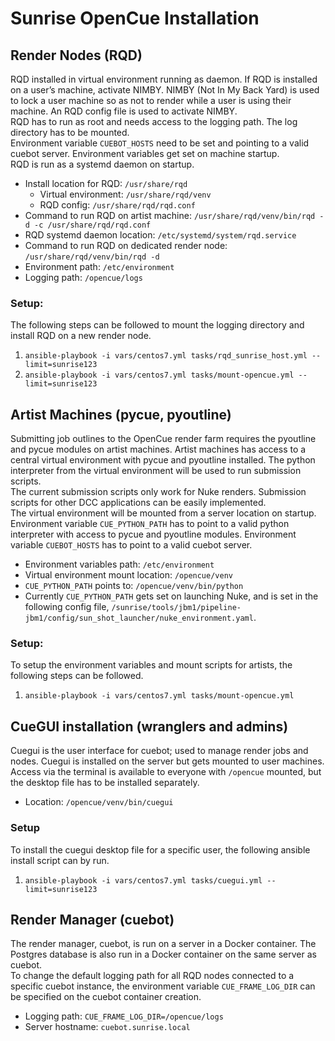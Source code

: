 # Sunrise OpenCue Installation

## Render Nodes (RQD)

RQD installed in virtual environment running as daemon. If RQD is installed on a user’s machine, activate NIMBY. NIMBY (Not In My Back Yard) is used to lock a user machine so as not to render while a user is using their machine. An RQD config file is used to activate NIMBY.  
RQD has to run as root and needs access to the logging path. The log directory has to be mounted.  
Environment variable `CUEBOT_HOSTS` need to be set and pointing to a valid cuebot server. Environment variables get set on machine startup.  
RQD is run as a systemd daemon on startup.

- Install location for RQD: `/usr/share/rqd`
  - Virtual environment: `/usr/share/rqd/venv`
  - RQD config: `/usr/share/rqd/rqd.conf`
- Command to run RQD on artist machine: `/usr/share/rqd/venv/bin/rqd -d -c /usr/share/rqd/rqd.conf`
- RQD systemd daemon location: `/etc/systemd/system/rqd.service`
- Command to run RQD on dedicated render node: `/usr/share/rqd/venv/bin/rqd -d`
- Environment path: `/etc/environment`
- Logging path: `/opencue/logs`

### Setup:
The following steps can be followed to mount the logging directory and install RQD on a new render node.

1. `ansible-playbook -i vars/centos7.yml tasks/rqd_sunrise_host.yml --limit=sunrise123`
2. `ansible-playbook -i vars/centos7.yml tasks/mount-opencue.yml --limit=sunrise123`


## Artist Machines (pycue, pyoutline)

Submitting job outlines to the OpenCue render farm requires the pyoutline and pycue modules on artist machines. Artist machines has access to a central virtual environment with pycue and pyoutline installed. The python interpreter from the virtual environment will be used to run submission scripts.  
The current submission scripts only work for Nuke renders. Submission scripts for other DCC applications can be easily implemented.  
The virtual environment will be mounted from a server location on startup. Environment variable `CUE_PYTHON_PATH` has to point to a valid python interpreter with access to pycue and pyoutline modules. Environment variable `CUEBOT_HOSTS` has to point to a valid cuebot server.

- Environment variables path: `/etc/environment`
- Virtual environment mount location: `/opencue/venv`
- `CUE_PYTHON_PATH` points to: `/opencue/venv/bin/python`
- Currently `CUE_PYTHON_PATH` gets set on launching Nuke, and is set in the following config file, `/sunrise/tools/jbm1/pipeline-jbm1/config/sun_shot_launcher/nuke_environment.yaml`.
  
### Setup:
To setup the environment variables and mount scripts for artists, the following steps can be followed.

1. `ansible-playbook -i vars/centos7.yml tasks/mount-opencue.yml`


## CueGUI installation (wranglers and admins)

Cuegui is the user interface for cuebot; used to manage render jobs and nodes. Cuegui is installed on the server but gets mounted to user machines. Access via the terminal is available to everyone with `/opencue` mounted, but the desktop file has to be installed separately.

- Location: `/opencue/venv/bin/cuegui`

### Setup
To install the cuegui desktop file for a specific user, the following ansible install script can by run.

1. `ansible-playbook -i vars/centos7.yml tasks/cuegui.yml --limit=sunrise123`


## Render Manager (cuebot)

The render manager, cuebot, is run on a server in a Docker container. The Postgres database is also run in a Docker container on the same server as cuebot.  
To change the default logging path for all RQD nodes connected to a specific cuebot instance, the environment variable `CUE_FRAME_LOG_DIR` can be specified on the cuebot container creation.

- Logging path: `CUE_FRAME_LOG_DIR=/opencue/logs`
- Server hostname: `cuebot.sunrise.local`
